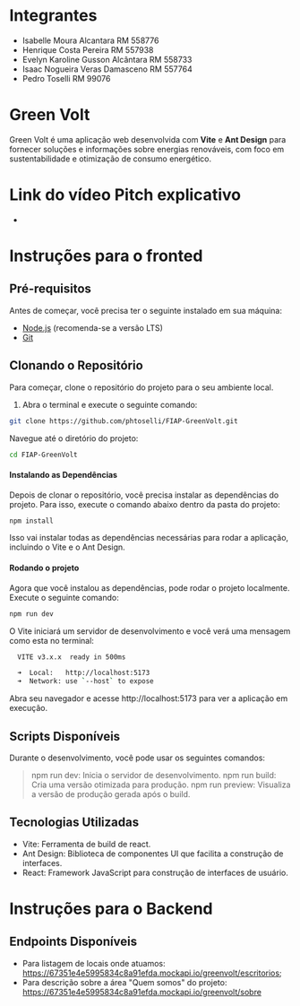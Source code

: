 # Integrantes

- Isabelle Moura Alcantara RM 558776
- Henrique Costa Pereira RM 557938
- Evelyn Karoline Gusson Alcântara RM 558733
- Isaac Nogueira Veras Damasceno RM 557764
- Pedro Toselli RM 99076

# Green Volt

Green Volt é uma aplicação web desenvolvida com **Vite** e **Ant Design** para fornecer soluções e informações sobre energias renováveis, com foco em sustentabilidade e otimização de consumo energético.

# Link do vídeo Pitch explicativo

-

# Instruções para o fronted

## Pré-requisitos

Antes de começar, você precisa ter o seguinte instalado em sua máquina:

- [Node.js](https://nodejs.org) (recomenda-se a versão LTS)
- [Git](https://git-scm.com/)

## Clonando o Repositório

Para começar, clone o repositório do projeto para o seu ambiente local.

1. Abra o terminal e execute o seguinte comando:

```bash
git clone https://github.com/phtoselli/FIAP-GreenVolt.git
```

Navegue até o diretório do projeto:

```bash
cd FIAP-GreenVolt
```

#### Instalando as Dependências

Depois de clonar o repositório, você precisa instalar as dependências do projeto. Para isso, execute o comando abaixo dentro da pasta do projeto:

```bash
npm install
```

Isso vai instalar todas as dependências necessárias para rodar a aplicação, incluindo o Vite e o Ant Design.

#### Rodando o projeto

Agora que você instalou as dependências, pode rodar o projeto localmente. Execute o seguinte comando:

```bash
npm run dev
```

O Vite iniciará um servidor de desenvolvimento e você verá uma mensagem como esta no terminal:

```bash
  VITE v3.x.x  ready in 500ms

  ➜  Local:   http://localhost:5173
  ➜  Network: use `--host` to expose
```

Abra seu navegador e acesse http://localhost:5173 para ver a aplicação em execução.

## Scripts Disponíveis

Durante o desenvolvimento, você pode usar os seguintes comandos:

> npm run dev: Inicia o servidor de desenvolvimento.
> npm run build: Cria uma versão otimizada para produção.
> npm run preview: Visualiza a versão de produção gerada após o build.

## Tecnologias Utilizadas

- Vite: Ferramenta de build de react.
- Ant Design: Biblioteca de componentes UI que facilita a construção de interfaces.
- React: Framework JavaScript para construção de interfaces de usuário.

# Instruções para o Backend

## Endpoints Disponíveis

- Para listagem de locais onde atuamos: https://67351e4e5995834c8a91efda.mockapi.io/greenvolt/escritorios;
- Para descrição sobre a área "Quem somos" do projeto: https://67351e4e5995834c8a91efda.mockapi.io/greenvolt/sobre
